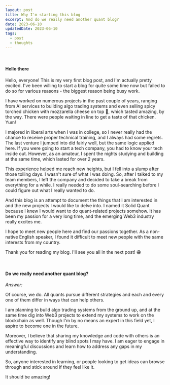 ```yaml
---
layout: post
title: Why I'm starting this blog
excerpt: And do we really need another quant blog?
date: 2023-06-10
updatedDate: 2023-06-10
tags:
  - post
  - thoughts
---
```


&nbsp;

#### Hello there

Hello, everyone! This is my very first blog post, and I'm actually pretty excited. I've been willing to start a blog for quite some time now but failed to do so for various reasons - the biggest reason being busy work.

I have worked on numerous projects in the past couple of years, ranging from AI services to building algo trading systems and even selling spicy torched chicken with mozzarella cheese on top 🍗, which tasted amazing, by the way. There were people waiting in line to get a taste of that chicken. Yum!

I majored in liberal arts when I was in college, so I never really had the chance to receive proper technical training, and I always had some regrets. The last venture I jumped into did fairly well, but the same logic applied here. If you were going to start a tech company, you had to know your tech inside out. However, as an amateur, I spent the nights studying and building at the same time, which lasted for over 2 years.

This experience helped me reach new heights, but I fell into a slump after those tolling days. I wasn't sure of what I was doing. So, after I talked to my team members, I left the company and decided to take a break from everything for a while. I really needed to do some soul-searching before I could figure out what I really wanted to do.

And this blog is an attempt to document the things that I am interested in and the new projects I would like to delve into. I named it Solid Quant because I knew I would want to do quant-related projects somehow. It has been my passion for a very long time, and the emerging Web3 industry really excites me.

I hope to meet new people here and find our passions together. As a non-native English speaker, I found it difficult to meet new people with the same interests from my country.

Thank you for reading my blog. I'll see you all in the next post! 😀

&nbsp;

#### Do we really need another quant blog?

_Answer:_

Of course, we do. All quants pursue different strategies and each and every one of them differ in ways that can help others.

I am planning to build algo trading systems from the ground up, and at the same time dig into Web3 projects to extend my systems to work on the blockchain as well. Though I'm by no means an expert in this field yet, I aspire to become one in the future.

Moreover, I believe that sharing my knowledge and code with others is an effective way to identify any blind spots I may have. I am eager to engage in meaningful discussions and learn how to address any gaps in my understanding.

So, anyone interested in learning, or people looking to get ideas can browse through and stick around if they feel like it.

It should be amazing!
